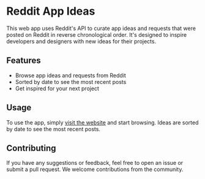 # Reddit App Ideas

This web app uses Reddit's API to curate app ideas and requests that were posted on Reddit in reverse chronological order. It's designed to inspire developers and designers with new ideas for their projects.

## Features

- Browse app ideas and requests from Reddit
- Sorted by date to see the most recent posts
- Get inspired for your next project

## Usage

To use the app, simply [visit the website](https://rohitkparida.github.io/reddit-app-ideas/) and start browsing. Ideas are sorted by date to see the most recent posts.

## Contributing

If you have any suggestions or feedback, feel free to open an issue or submit a pull request. We welcome contributions from the community.
